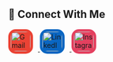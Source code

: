 ## 🤝 Connect With Me

<p align="left">
  <a href="mailto:alihasanyazici2@gmail.com" target="_blank">
    <img 
      src="https://cdn.jsdelivr.net/gh/devicons/devicon/icons/google/google-original.svg" 
      alt="Gmail"
      width="40" height="40"
      style="background:#EA4335; border-radius:15px; padding:5px; margin-right:10px;"
    />
  </a>
  <a href="https://www.linkedin.com/in/alihasanyzc" target="_blank">
    <img 
      src="https://cdn.jsdelivr.net/gh/devicons/devicon/icons/linkedin/linkedin-original.svg"
      alt="LinkedIn"
      width="40" height="40"
      style="background:#0A66C2; border-radius:15px; padding:5px; margin-right:10px;"
    />
  </a>
  <a href="https://www.instagram.com/alihasanyzc" target="_blank">
    <img 
      src="https://cdn.jsdelivr.net/gh/devicons/devicon/icons/instagram/instagram-original.svg"
      alt="Instagram"
      width="40" height="40"
      style="background:#E4405F; border-radius:15px; padding:5px; margin-right:10px;"
    />
  </a>
</p>
